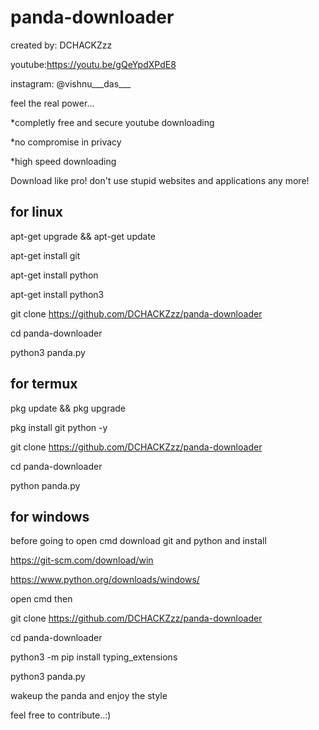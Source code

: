 # panda-downloader

created by: DCHACKZzz

youtube:https://youtu.be/gQeYpdXPdE8

instagram: @vishnu___das___

feel the real power...

*completly free and secure youtube downloading


*no compromise in privacy


*high speed downloading



Download like pro! don't use stupid websites and applications any more!

for linux
-
apt-get upgrade && apt-get update

apt-get install git

apt-get install python

apt-get install python3

git clone https://github.com/DCHACKZzz/panda-downloader

cd panda-downloader

python3 panda.py

for termux
----------
pkg update && pkg upgrade

pkg install git python -y

git clone https://github.com/DCHACKZzz/panda-downloader

cd panda-downloader

python panda.py

for windows
-

before going to open cmd download git and python and install 

https://git-scm.com/download/win

https://www.python.org/downloads/windows/

open cmd  then

git clone https://github.com/DCHACKZzz/panda-downloader

cd panda-downloader

python3 -m pip install typing_extensions

python3 panda.py


wakeup the panda and enjoy the style 

feel free to contribute..:)




